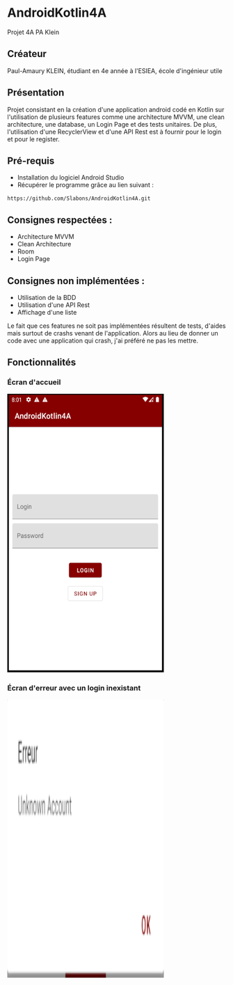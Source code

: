# AndroidKotlin4A
Projet 4A PA Klein

## Créateur
Paul-Amaury KLEIN, étudiant en 4e année à l'ESIEA, école d'ingénieur utile

## Présentation
Projet consistant en la création d'une application android codé en Kotlin sur l'utilisation de plusieurs features comme une architecture MVVM, une clean architecture, une
database, un Login Page et des tests unitaires. De plus, l'utilisation d'une RecyclerView et d'une API Rest est à fournir pour le login et pour le register.

## Pré-requis
* Installation du logiciel Android Studio
* Récupérer le programme grâce au lien suivant :
```
https://github.com/Slabons/AndroidKotlin4A.git
```

## Consignes respectées :
* Architecture MVVM
* Clean Architecture
* Room
* Login Page

## Consignes non implémentées :
* Utilisation de la BDD
* Utilisation d'une API Rest
* Affichage d'une liste

Le fait que ces features ne soit pas implémentées résultent de tests, d'aides mais surtout de crashs venant de l'application. Alors au lieu de donner un code avec une application qui crash, j'ai préféré ne pas les mettre.


## Fonctionnalités

### Écran d'accueil
<img src="https://github.com/Slabons/AndroidKotlin4A/blob/master/Image_ReadME/Accueil.PNG?raw=true" width="360" height="640" />

### Écran d'erreur avec un login inexistant
<img src="https://github.com/Slabons/AndroidKotlin4A/blob/master/Image_ReadME/Erreur.PNG?raw=true" width="360" height="640" />
